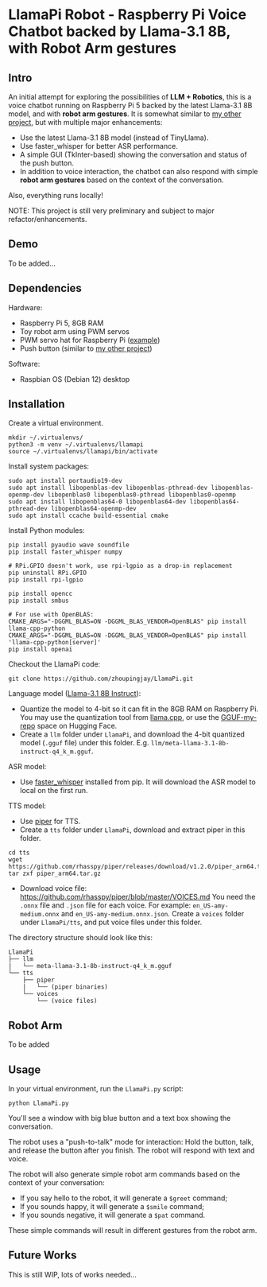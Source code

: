 # LlamaPi Robot - Raspberry Pi Voice Chatbot backed by Llama-3.1 8B, with Robot Arm gestures

## Intro

An initial attempt for exploring the possibilities of **LLM + Robotics**,
this is a voice chatbot running on Raspberry Pi 5 backed by the latest Llama-3.1 8B model,
and with **robot arm gestures**.
It is somewhat similar to [my other project](https://github.com/zhoupingjay/llm_voice_chatbot_rpi),
but with multiple major enhancements:
- Use the latest Llama-3.1 8B model (instead of TinyLlama).
- Use faster_whisper for better ASR performance.
- A simple GUI (TkInter-based) showing the conversation and status of the push button.
- In addition to voice interaction, the chatbot can also respond with simple **robot arm gestures**
  based on the context of the conversation.

Also, everything runs locally!

NOTE: This project is still very preliminary and subject to major refactor/enhancements.

## Demo

To be added...

## Dependencies

Hardware:
- Raspberry Pi 5, 8GB RAM
- Toy robot arm using PWM servos
- PWM servo hat for Raspberry Pi ([example](https://www.waveshare.net/wiki/Servo_Driver_HAT))
- Push button (similar to [my other project](https://github.com/zhoupingjay/llm_voice_chatbot_rpi))

Software:
- Raspbian OS (Debian 12) desktop

## Installation

Create a virtual environment.
```
mkdir ~/.virtualenvs/
python3 -m venv ~/.virtualenvs/llamapi
source ~/.virtualenvs/llamapi/bin/activate
```

Install system packages:
```
sudo apt install portaudio19-dev
sudo apt install libopenblas-dev libopenblas-pthread-dev libopenblas-openmp-dev libopenblas0 libopenblas0-pthread libopenblas0-openmp
sudo apt install libopenblas64-0 libopenblas64-dev libopenblas64-pthread-dev libopenblas64-openmp-dev
sudo apt install ccache build-essential cmake
```

Install Python modules:
```
pip install pyaudio wave soundfile
pip install faster_whisper numpy

# RPi.GPIO doesn't work, use rpi-lgpio as a drop-in replacement
pip uninstall RPi.GPIO
pip install rpi-lgpio

pip install opencc
pip install smbus

# For use with OpenBLAS:
CMAKE_ARGS="-DGGML_BLAS=ON -DGGML_BLAS_VENDOR=OpenBLAS" pip install llama-cpp-python
CMAKE_ARGS="-DGGML_BLAS=ON -DGGML_BLAS_VENDOR=OpenBLAS" pip install 'llama-cpp-python[server]'
pip install openai
```

Checkout the LlamaPi code:
```
git clone https://github.com/zhoupingjay/LlamaPi.git
```

Language model ([Llama-3.1 8B Instruct](https://huggingface.co/meta-llama/Meta-Llama-3.1-8B-Instruct)):
- Quantize the model to 4-bit so it can fit in the 8GB RAM on Raspberry Pi.
  You may use the quantization tool from [llama.cpp](https://github.com/ggerganov/llama.cpp),
  or use the [GGUF-my-repo](https://huggingface.co/spaces/ggml-org/gguf-my-repo) space on Hugging Face.
- Create a `llm` folder under `LlamaPi`, and download the 4-bit quantized model (`.gguf` file) under this folder.
  E.g. `llm/meta-llama-3.1-8b-instruct-q4_k_m.gguf`.

ASR model:
- Use [faster_whisper](https://github.com/SYSTRAN/faster-whisper) installed from pip.
  It will download the ASR model to local on the first run.

TTS model:
- Use [piper](https://github.com/rhasspy/piper) for TTS.
- Create a `tts` folder under `LlamaPi`, download and extract piper in this folder.
```
cd tts
wget https://github.com/rhasspy/piper/releases/download/v1.2.0/piper_arm64.tar.gz
tar zxf piper_arm64.tar.gz
```
- Download voice file: https://github.com/rhasspy/piper/blob/master/VOICES.md
  You need the `.onnx` file and `.json` file for each voice.
  For example: `en_US-amy-medium.onnx` and `en_US-amy-medium.onnx.json`.
  Create a `voices` folder under `LlamaPi/tts`, and put voice files under this folder.

The directory structure should look like this:
```
LlamaPi
├── llm
|   └── meta-llama-3.1-8b-instruct-q4_k_m.gguf
└── tts
    ├── piper
    |   └── (piper binaries)
    └── voices
        └── (voice files)
```

## Robot Arm

To be added

## Usage

In your virtual environment, run the `LlamaPi.py` script:
```
python LlamaPi.py
```

You'll see a window with big blue button and a text box showing the conversation.

The robot uses a "push-to-talk" mode for interaction:
Hold the button, talk, and release the button after you finish.
The robot will respond with text and voice.

The robot will also generate simple robot arm commands based on
the context of your conversation:
- If you say hello to the robot, it will generate a `$greet` command;
- If you sounds happy, it will generate a `$smile` command;
- If you sounds negative, it will generate a `$pat` command.

These simple commands will result in different gestures from the robot arm.

## Future Works

This is still WIP, lots of works needed...
